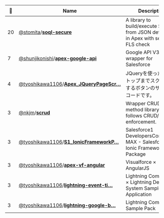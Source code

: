 |:star2: | Name | Description | 🌍|
|---|---|---|---|
|20|[@stomita](https://github.com/stomita)/[**soql-secure**](https://github.com/stomita/soql-secure)|A library to build/execute SOQL from JSON definition in Apex with secure FLS check||
|7|[@shunjikonishi](https://github.com/shunjikonishi)/[**apex-google-api**](https://github.com/shunjikonishi/apex-google-api)|Google API V3 wrapper for Salesforce||
|4|[@tyoshikawa1106](https://github.com/tyoshikawa1106)/[**Apex_JQueryPageScr…**](https://github.com/tyoshikawa1106/Apex_JQueryPageScrollTopButton)|JQueryを使ったページトップまでスクロールするボタンのサンプルコードです。||
|3|[@nkjm](https://github.com/nkjm)/[**scrud**](https://github.com/nkjm/scrud)|Wrapper CRUD method library which follows CRUD/FLS enforcement.||
|3|[@tyoshikawa1106](https://github.com/tyoshikawa1106)/[**S1_IonicFrameworkP…**](https://github.com/tyoshikawa1106/S1_IonicFrameworkPackage)|Salesforce1 DevelopersCommunity MAX - Salesforce1 Ionic Framework Package||
|3|[@tyoshikawa1106](https://github.com/tyoshikawa1106)/[**apex-vf-angular**](https://github.com/tyoshikawa1106/apex-vf-angular)|Visualforce × AngularJS||
|3|[@tyoshikawa1106](https://github.com/tyoshikawa1106)/[**lightning-event-ti…**](https://github.com/tyoshikawa1106/lightning-event-timeline)|Lightning Component × Lightning Design System Sample Application|[:arrow_upper_right:](https://www.youtube.com/watch?v=Xx15aGKF2Ok)|
|3|[@tyoshikawa1106](https://github.com/tyoshikawa1106)/[**lightning-google-b…**](https://github.com/tyoshikawa1106/lightning-google-book-search)|Lightning Component Sample Pack||

